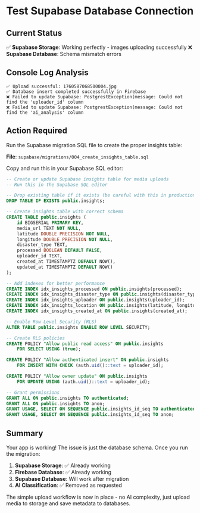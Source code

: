 # Test Supabase Database Connection

## Current Status
✅ **Supabase Storage**: Working perfectly - images uploading successfully
❌ **Supabase Database**: Schema mismatch errors

## Console Log Analysis
```
✅ Upload successful: 1760587068500004.jpg
✅ Database insert completed successfully in Firebase  
❌ Failed to update Supabase: PostgrestException(message: Could not find the 'uploader_id' column
❌ Failed to update Supabase: PostgrestException(message: Could not find the 'ai_analysis' column
```

## Action Required
Run the Supabase migration SQL file to create the proper insights table:

**File**: `supabase/migrations/004_create_insights_table.sql`

Copy and run this in your Supabase SQL editor:

```sql
-- Create or update Supabase insights table for media uploads
-- Run this in the Supabase SQL editor

-- Drop existing table if it exists (be careful with this in production)
DROP TABLE IF EXISTS public.insights;

-- Create insights table with correct schema
CREATE TABLE public.insights (
    id BIGSERIAL PRIMARY KEY,
    media_url TEXT NOT NULL,
    latitude DOUBLE PRECISION NOT NULL,
    longitude DOUBLE PRECISION NOT NULL,
    disaster_type TEXT,
    processed BOOLEAN DEFAULT FALSE,
    uploader_id TEXT,
    created_at TIMESTAMPTZ DEFAULT NOW(),
    updated_at TIMESTAMPTZ DEFAULT NOW()
);

-- Add indexes for better performance
CREATE INDEX idx_insights_processed ON public.insights(processed);
CREATE INDEX idx_insights_disaster_type ON public.insights(disaster_type);
CREATE INDEX idx_insights_uploader ON public.insights(uploader_id);
CREATE INDEX idx_insights_location ON public.insights(latitude, longitude);
CREATE INDEX idx_insights_created_at ON public.insights(created_at);

-- Enable Row Level Security (RLS)
ALTER TABLE public.insights ENABLE ROW LEVEL SECURITY;

-- Create RLS policies
CREATE POLICY "Allow public read access" ON public.insights
    FOR SELECT USING (true);

CREATE POLICY "Allow authenticated insert" ON public.insights
    FOR INSERT WITH CHECK (auth.uid()::text = uploader_id);

CREATE POLICY "Allow owner update" ON public.insights
    FOR UPDATE USING (auth.uid()::text = uploader_id);

-- Grant permissions
GRANT ALL ON public.insights TO authenticated;
GRANT ALL ON public.insights TO anon;
GRANT USAGE, SELECT ON SEQUENCE public.insights_id_seq TO authenticated;
GRANT USAGE, SELECT ON SEQUENCE public.insights_id_seq TO anon;
```

## Summary
Your app is working! The issue is just the database schema. Once you run the migration:

1. **Supabase Storage**: ✅ Already working
2. **Firebase Database**: ✅ Already working  
3. **Supabase Database**: Will work after migration
4. **AI Classification**: ✅ Removed as requested

The simple upload workflow is now in place - no AI complexity, just upload media to storage and save metadata to databases.